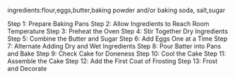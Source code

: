 ingredients:flour,eggs,butter,baking powder and/or baking soda, salt,sugar

Step 1: Prepare Baking Pans
Step 2: Allow Ingredients to Reach Room Temperature
Step 3: Preheat the Oven
Step 4: Stir Together Dry Ingredients
Step 5: Combine the Butter and Sugar
Step 6: Add Eggs One at a Time
Step 7: Alternate Adding Dry and Wet Ingredients
Step 8: Pour Batter into Pans and Bake
Step 9: Check Cake for Doneness
Step 10: Cool the Cake
Step 11: Assemble the Cake
Step 12: Add the First Coat of Frosting
Step 13: Frost and Decorate